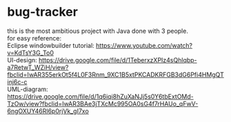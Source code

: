 # bug-tracker
this is the most ambitious project with Java done with 3 people.  
for easy reference:  
Eclipse windowbuilder tutorial: https://www.youtube.com/watch?v=KdTsY3G_To0  
UI-design: https://drive.google.com/file/d/1TeberxzXPIz4sQhlqbp-a7RetwT_WZiH/view?fbclid=IwAR355erkOt5f4L0F3Rnm_9XC1B5xtPKCADKRFGB3dG6Pfi4HMgQTinj6c-c  
UML-diagram: https://drive.google.com/file/d/1q6iqi8hZuXaNJj5s0Y6tbExtOMd-TzOw/view?fbclid=IwAR3BAe3jTXcMc995OA0sG4f7rHAUo_qFwV-6ngOXUY46Rl6p0rjVk_gI7xo  

